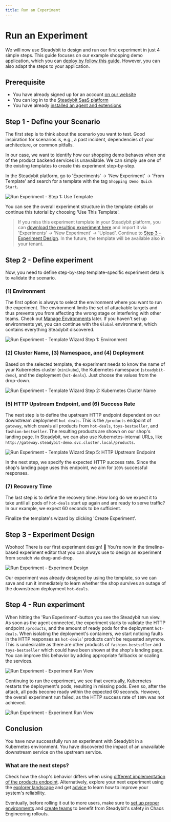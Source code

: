 ```yaml
---
title: Run an Experiment
---
```


# Run an Experiment

We will now use Steadybit to design and run our first experiment in just 4 simple steps.
This guide focuses on our example shopping demo application, which you can [deploy by follow this guide](../deploy-example-application/README.md).
However, you can also adapt the steps to your application.

## Prerequisite

* You have already signed up for an account [on our website](https://signup.steadybit.com)
* You can log in to the [Steadybit SaaS platform](https://platform.steadybit.com)
* You have already [installed an agent and extensions](../set-up-agents/README.md)

## Step 1 - Define your Scenario

The first step is to think about the scenario you want to test.
Good inspiration for scenarios is, e.g., a past incident, dependencies of your architecture, or common pitfalls.

In our case, we want to identify how our shopping demo behaves when one of the product backend services is unavailable.
We can simply use one of the existing templates to create this experiment step-by-step.

In the Steadybit platform, go to 'Experiments' -> 'New Experiment' -> 'From Template' and search for a template with the tag `Shopping Demo Quick Start`.

![Run Experiment - Step 1: Use Template](run-experiment-step-1.png)

You can see the overall experiment structure in the template details or continue this tutorial by choosing 'Use This Template'.

> If you miss this experiment template in your Steadybit platform, you can [download the resulting experiment here](experiment.json) and import it via 'Experiments' -> 'New Experiment' -> 'Upload'.
> Continue to [Step 3 - Experiment Design](#step-3-experiment-design).
> In the future, the template will be available also in your tenant.

## Step 2 - Define experiment

Now, you need to define step-by-step template-specific experiment details to validate the scenario.

### (1) Environment
The first option is always to select the environment where you want to run the experiment.
The environment limits the set of attackable targets and thus prevents you from affecting the wrong stage or interfering with other teams.
Check out [Manage Environments](../../install-and-configure/manage-environments/README.md) later.
If you haven't set up environments yet, you can continue with the `Global` environment, which contains everything Steadybit discovered.

![Run Experiment - Template Wizard Step 1: Environment](run-experiment-step-2.png)

### (2) Cluster Name, (3) Namespace, and (4) Deployment
Based on the selected template, the experiment needs to know the name of your Kubernetes cluster (`minikube`), the Kubernetes namespace (`steadybit-demo`), and the deployment (`hot-deals`).
Just choose the values from the drop-down.

![Run Experiment - Template Wizard Step 2: Kubernetes Cluster Name](run-experiment-step-3.png)

### (5) HTTP Upstream Endpoint, and (6) Success Rate
The next step is to define the upstream HTTP endpoint dependent on our downstream deployment `hot deals`.
This is the `/products` endpoint of `gateway`, which crawls all products from `hot-deals`, `toys-bestseller`, and `fashion-bestseller`.
The resulting products are shown on our shop's landing page.
In Steadybit, we can also use Kubernetes-internal URLs, like `http://gateway.steadybit-demo.svc.cluster.local/products`.

![Run Experiment - Template Wizard Step 5: HTTP Upstream Endpoint](run-experiment-step-4.png)

In the next step, we specify the expected HTTP success rate.
Since the shop's landing page uses this endpoint, we aim for `100%` successful responses.

### (7) Recovery Time
The last step is to define the recovery time.
How long do we expect it to take until all pods of `hot-deals` start up again and are ready to serve traffic? In our example, we expect 60 seconds to be sufficient.

Finalize the template's wizard by clicking 'Create Experiment'.

## Step 3 - Experiment Design
Woohoo!
There is our first experiment design! 🎉 You're now in the timeline-based experiment editor that you can always use to design an experiment from scratch via drag-and-drop.

![Run Experiment - Experiment Design](run-experiment-step-5.png)

Our experiment was already designed by using the template, so we can save and run it immediately to learn whether the shop survives an outage of the downstream deployment `hot-deals`.

## Step 4 - Run experiment
When hitting the 'Run Experiment'-button you see the Steadybit run view.
As soon as the agent connected, the experiment starts to validate the HTTP endpoint `/products`, and the amount of ready pods for the deployment `hot-deals`.
When isolating the deployment's containers, we start noticing faults in the HTTP responses as `hot-deals`' products can't be requested anymore.
This is undesirable as there are other products of `fashion-bestseller` and `toys-bestseller` which could have been shown at the shop's landing page.
You can improve this behavior by adding appropriate fallbacks or scaling the services.

![Run Experiment - Experiment Run View](run-experiment-step-6.png)

Continuing to run the experiment, we see that eventually, Kubernetes restarts the deployment's pods, resulting in missing pods.
Even so, after the attack, all pods become ready within the expected 60 seconds.
However, the overall experiment run failed, as the HTTP success rate of `100%` was not achieved.

![Run Experiment - Experiment Run View](run-experiment-step-7.png)

## Conclusion

You have now successfully run an experiment with Steadybit in a Kubernetes environment.
You have discovered the impact of an unavailable downstream service on the upstream service.

### What are the next steps?
Check how the shop's behavior differs when using [different implementation of the products endpoint](https://github.com/steadybit/shopping-demo?tab=readme-ov-file#products-rest-endpoint).
Alternatively, explore your next experiment using the [explorer landscape](../../use-steadybit/explorer/landscape.md) and get [advice](../../use-steadybit/explorer/advice.md) to learn how to improve your system's reliability.

Eventually, before rolling it out to more users, make sure to [set up proper environments](../../install-and-configure/manage-environments/README.md) and [create teams](../../install-and-configure/manage-teams-and-users/README.md) to benefit from Steadybit's safety in Chaos Engineering rollouts.